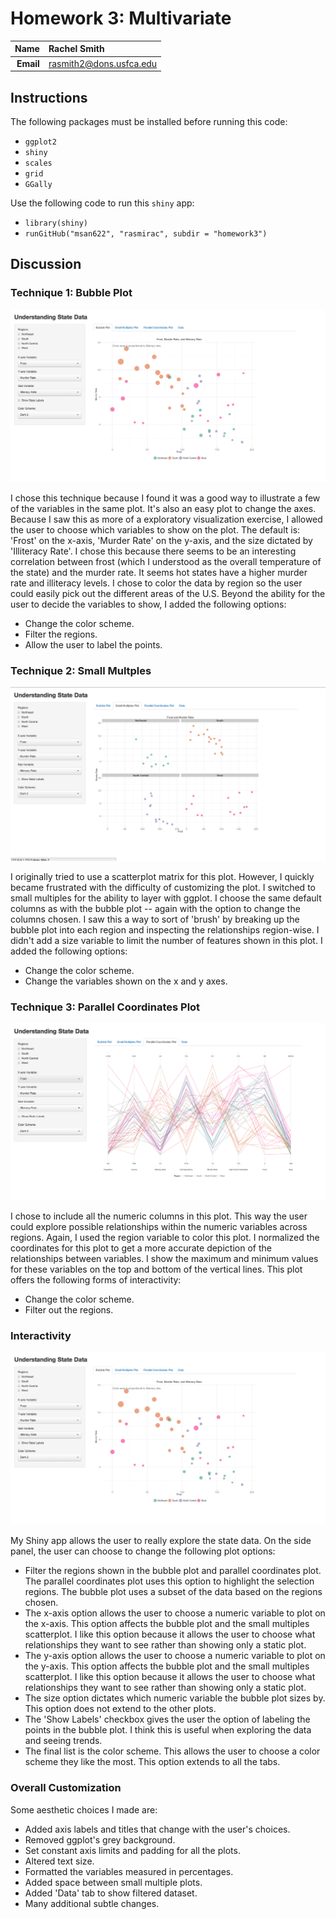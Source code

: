 Homework 3: Multivariate
==============================

| **Name**  | Rachel Smith  |
|----------:|:-------------|
| **Email** | rasmith2@dons.usfca.edu |

## Instructions ##

The following packages must be installed before running this code: 

- `ggplot2`
- `shiny`
- `scales`
- `grid`
- `GGally`

Use the following code to run this `shiny` app:

- `library(shiny)`
- `runGitHub("msan622", "rasmirac", subdir = "homework3")`


## Discussion ##

### Technique 1: Bubble Plot ###

![](bubble.png)

I chose this technique because I found it was a good way to illustrate a few of the variables in the same plot. It's also an easy plot to change the axes. Because I saw this as more of a exploratory visualization exercise, I allowed the user to choose which variables to show on the plot. The default is: 'Frost' on the x-axis, 'Murder Rate' on the y-axis, and the size dictated by 'Illiteracy Rate'. I chose this because there seems to be an interesting correlation between frost (which I understood as the overall temperature of the state) and the murder rate. It seems hot states have a higher murder rate and illiteracy levels. I chose to color the data by region so the user could easily pick out the different areas of the U.S. Beyond the ability for the user to decide the variables to show, I added the following options: 

- Change the color scheme. 
- Filter the regions.
- Allow the user to label the points. 

### Technique 2: Small Multples ###

![](smallmultiples.png)

I originally tried to use a scatterplot matrix for this plot. However, I quickly became frustrated with the difficulty of customizing the plot. I switched to small multiples for the ability to layer with ggplot. I choose the same default columns as with the bubble plot -- again with the option to change the columns chosen. I saw this a way to sort of 'brush' by breaking up the bubble plot into each region and inspecting the relationships region-wise. I didn't add a size variable to limit the number of features shown in this plot. I added the following options: 

- Change the color scheme.
- Change the variables shown on the x and y axes. 


### Technique 3: Parallel Coordinates Plot ###

![](parcoordplot.png)

I chose to include all the numeric columns in this plot. This way the user could explore possible relationships within the numeric variables across regions. Again, I used the region variable to color this plot. I normalized the coordinates for this plot to get a more accurate depiction of the relationships between variables. I show the maximum and minimum values for these variables on the top and bottom of the vertical lines. This plot offers the following forms of interactivity:

- Change the color scheme.
- Filter out the regions. 


### Interactivity ###

![](bubble.png)

My Shiny app allows the user to really explore the state data. On the side panel, the user can choose to change the following plot options: 

- Filter the regions shown in the bubble plot and parallel coordinates plot. The parallel coordinates plot uses this option to highlight the selection regions. The bubble plot uses a subset of the data based on the regions chosen. 
- The x-axis option allows the user to choose a numeric variable to plot on the x-axis. This option affects the bubble plot and the small multiples scatterplot. I like this option because it allows the user to choose what relationships they want to see rather than showing only a static plot. 
- The y-axis option allows the user to choose a numeric variable to plot on the y-axis. This option affects the bubble plot and the small multiples scatterplot. I like this option because it allows the user to choose what relationships they want to see rather than showing only a static plot. 
- The size option dictates which numeric variable the bubble plot sizes by. This option does not extend to the other plots.
- The 'Show Labels' checkbox gives the user the option of labeling the points in the bubble plot. I think this is useful when exploring the data and seeing trends. 
- The final list is the color scheme. This allows the user to choose a color scheme they like the most. This option extends to all the tabs. 


### Overall Customization 

Some aesthetic choices I made are: 

- Added axis labels and titles that change with the user's choices. 
- Removed ggplot's grey background.
- Set constant axis limits and padding for all the plots. 
- Altered text size. 
- Formatted the variables measured in percentages. 
- Added space between small multiple plots. 
- Added 'Data' tab to show filtered dataset. 
- Many additional subtle changes. 
